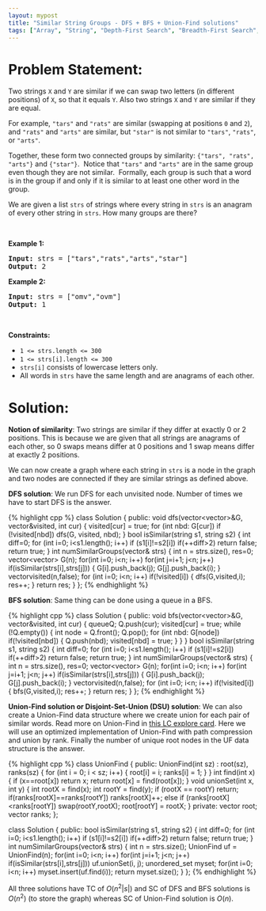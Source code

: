 ```yaml
---
layout: mypost
title: "Similar String Groups - DFS + BFS + Union-Find solutions"
tags: ["Array", "String", "Depth-First Search", "Breadth-First Search", "Union Find", "C++", "Hard"]
---
```

# Problem Statement:
<p>Two strings <code>X</code>&nbsp;and <code>Y</code>&nbsp;are similar if we can swap two letters (in different positions) of <code>X</code>, so that&nbsp;it equals <code>Y</code>. Also two strings <code>X</code> and <code>Y</code> are similar if they are equal.</p>

<p>For example, <code>&quot;tars&quot;</code>&nbsp;and <code>&quot;rats&quot;</code>&nbsp;are similar (swapping at positions <code>0</code> and <code>2</code>), and <code>&quot;rats&quot;</code> and <code>&quot;arts&quot;</code> are similar, but <code>&quot;star&quot;</code> is not similar to <code>&quot;tars&quot;</code>, <code>&quot;rats&quot;</code>, or <code>&quot;arts&quot;</code>.</p>

<p>Together, these form two connected groups by similarity: <code>{&quot;tars&quot;, &quot;rats&quot;, &quot;arts&quot;}</code> and <code>{&quot;star&quot;}</code>.&nbsp; Notice that <code>&quot;tars&quot;</code> and <code>&quot;arts&quot;</code> are in the same group even though they are not similar.&nbsp; Formally, each group is such that a word is in the group if and only if it is similar to at least one other word in the group.</p>

<p>We are given a list <code>strs</code> of strings where every string in <code>strs</code> is an anagram of every other string in <code>strs</code>. How many groups are there?</p>

<p>&nbsp;</p>
<p><strong class="example">Example 1:</strong></p>

<pre>
<strong>Input:</strong> strs = [&quot;tars&quot;,&quot;rats&quot;,&quot;arts&quot;,&quot;star&quot;]
<strong>Output:</strong> 2
</pre>

<p><strong class="example">Example 2:</strong></p>

<pre>
<strong>Input:</strong> strs = [&quot;omv&quot;,&quot;ovm&quot;]
<strong>Output:</strong> 1
</pre>

<p>&nbsp;</p>
<p><strong>Constraints:</strong></p>

<ul>
	<li><code>1 &lt;= strs.length &lt;= 300</code></li>
	<li><code>1 &lt;= strs[i].length &lt;= 300</code></li>
	<li><code>strs[i]</code> consists of lowercase letters only.</li>
	<li>All words in <code>strs</code> have the same length and are anagrams of each other.</li>
</ul>

# Solution:
**Notion of similarity**: Two strings are similar if they differ at exactly 0 or 2 positions. This is because we are given that all strings are anagrams of each other, so 0 swaps means differ at 0 positions and 1 swap means differ at exactly 2 positions.

We can now create a graph where each string in `strs` is a node in the graph and two nodes are connected if they are similar strings as defined above.

**DFS solution**: We run DFS for each unvisited node. Number of times we have to start DFS is the answer.

 {% highlight cpp %} 
class Solution {
public:
    void dfs(vector<vector<int>>&G, vector<bool>&visited, int cur)
    {
        visited[cur] = true;
        for (int nbd: G[cur]) if (!visited[nbd]) dfs(G, visited, nbd);
    }
    bool isSimilar(string s1, string s2)
    {
        int diff=0;
        for (int i=0; i<s1.length(); i++) if (s1[i]!=s2[i]) if(++diff>2) return false;
        return true;
    }
    int numSimilarGroups(vector<string>& strs) 
    {
        int n = strs.size(), res=0;
        vector<vector<int>> G(n);
        for(int i=0; i<n; i++) for(int j=i+1; j<n; j++) if(isSimilar(strs[i],strs[j]))
        {
            G[i].push_back(j);
            G[j].push_back(i);
        }
        vector<bool>visited(n,false);
        for (int i=0; i<n; i++) if(!visited[i]) 
        {
            dfs(G,visited,i);
            res++;
        }
        return res;
    }
};
 {% endhighlight %}

**BFS solution**: Same thing can be done using a queue in a BFS.

 {% highlight cpp %} 
class Solution {
public:
    void bfs(vector<vector<int>>&G, vector<bool>&visited, int cur)
    {
        queue<int>Q;
        Q.push(cur);
        visited[cur] = true;
        while (!Q.empty())
        {
            int node = Q.front();
            Q.pop();
            for (int nbd: G[node]) if(!visited[nbd])
            {
                Q.push(nbd);
                visited[nbd] = true;
            }
        }
    }
    bool isSimilar(string s1, string s2)
    {
        int diff=0;
        for (int i=0; i<s1.length(); i++) if (s1[i]!=s2[i]) if(++diff>2) return false;
        return true;
    }
    int numSimilarGroups(vector<string>& strs) 
    {
        int n = strs.size(), res=0;
        vector<vector<int>> G(n);
        for(int i=0; i<n; i++) for(int j=i+1; j<n; j++) if(isSimilar(strs[i],strs[j]))
        {
            G[i].push_back(j);
            G[j].push_back(i);
        }
        vector<bool>visited(n,false);
        for (int i=0; i<n; i++) if(!visited[i]) 
        {
            bfs(G,visited,i);
            res++;
        }
        return res;
    }
};
 {% endhighlight %}

**Union-Find solution or Disjoint-Set-Union (DSU) solution**: We can also create a Union-Find data structure where we create union for each pair of similar words. Read more on Union-Find in [this LC explore card](https://leetcode.com/explore/learn/card/graph/618/disjoint-set/3840/). Here we will use an optimized implementation of Union-Find with path compression and union by rank. Finally the number of unique root nodes in the UF data structure is the answer.

 {% highlight cpp %} 
class UnionFind {
public:
    UnionFind(int sz) : root(sz), ranks(sz) {
        for (int i = 0; i < sz; i++) {
            root[i] = i;
            ranks[i] = 1;
        }
    }
    int find(int x) {
        if (x==root[x]) return x;
        return root[x] = find(root[x]);
    }
    void unionSet(int x, int y) {
        int rootX = find(x);
        int rootY = find(y);
        if (rootX == rootY) return;
        if(ranks[rootX]==ranks[rootY]) ranks[rootX]++;
        else if (ranks[rootX]<ranks[rootY]) swap(rootY,rootX);
        root[rootY] = rootX;
    }
private:
    vector<int> root;
    vector<int> ranks;
};

class Solution {
public:
    bool isSimilar(string s1, string s2)
    {
        int diff=0;
        for (int i=0; i<s1.length(); i++) if (s1[i]!=s2[i]) if(++diff>2) return false;
        return true;
    }
    int numSimilarGroups(vector<string>& strs) 
    {
        int n = strs.size();
        UnionFind uf = UnionFind(n);
        for(int i=0; i<n; i++) for(int j=i+1; j<n; j++) 
        if(isSimilar(strs[i],strs[j])) uf.unionSet(i, j);
        unordered_set<int> myset;
        for(int i=0; i<n; i++) myset.insert(uf.find(i));
        return myset.size();
    }
};
 {% endhighlight %}

All three solutions have TC of $O(n^2 \vert s \vert)$ and SC of DFS and BFS solutions is $O(n^2)$ (to store the graph) whereas SC of Union-Find solution is $O(n)$.
